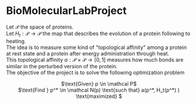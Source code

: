 # BioMolecularLabProject
Let $\mathcal P$ the space of proteins.<br>
Let $H_t : \mathcal P \rightarrow \mathcal P$ the map that describes the evolution of a protein following to heating.<br>
The idea is to measure some kind of "topological affinity" among a protein at rest state and a protein after energy administration through heat. <br>
This topological affinity $a : \mathcal P \times \mathcal P \rightarrow [0,1]$  measures how much bonds are similar in the perturbed version of the protein. <br>
The objective of the project is to solve the following optimization problem
<br>
<center> $\text{Given} p \in \mathcal P$
<center> $\text{Find } p^* \in \mathcal N(p) \text{such that} a(p^*, H_t(p^*) ) \text{maximized}  $ </center>
